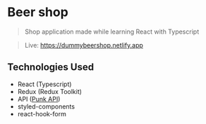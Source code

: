 # Beer shop

> Shop application made while learning React with Typescript

> Live: https://dummybeershop.netlify.app

## Technologies Used
- React (Typescript)
- Redux (Redux Toolkit)
- API ([Punk API](https://punkapi.com/))
- styled-components
- react-hook-form
